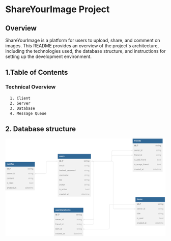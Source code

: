 # ShareYourImage Project

## Overview

ShareYourImage is a platform for users to upload, share, and comment on images. This README provides an overview of the project's architecture, including the technologies used, the database structure, and instructions for setting up the development environment.

## 1.Table of Contents

### Technical Overview
      1. Client
      2. Server
      3. Database
      4. Message Queue

## 2. Database structure

![Database structure](YourShareImage_DB_Diagram.svg)
